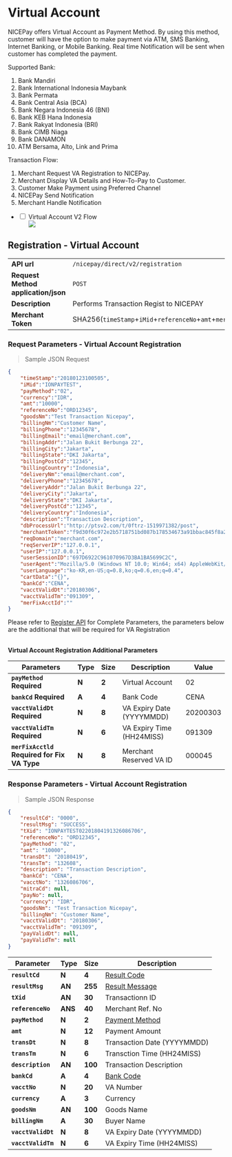 # Virtual Account
NICEPay offers Virtual Account as Payment Method. By using this method, customer will have the option to make payment via ATM, SMS Banking, Internet Banking, or Mobile Banking. 
Real time Notification will be sent when customer has completed the payment.<br>

Supported Bank:
<ol type="1">
  <li>Bank Mandiri
  <li>Bank International Indonesia Maybank
  <li>Bank Permata
  <li>Bank Central Asia (BCA)
  <li>Bank Negara Indonesia 46 (BNI)
  <li>Bank KEB Hana Indonesia
  <li>Bank Rakyat Indonesia (BRI)
  <li>Bank CIMB Niaga
  <li>Bank DANAMON
  <li>ATM Bersama, Alto, Link and Prima
</ol>

Transaction Flow:
<ol type="1">
  <li>Merchant Request VA Registration to NICEPay.
  <li>Merchant Display VA Details and How-To-Pay to Customer.
  <li>Customer Make Payment using Preferred Channel
  <li>NICEPay Send Notification
  <li>Merchant Handle Notification
</ol>

<div class="wrapper">
<ul>
  <li>
    <input type="checkbox" id="list-item-vav2">
    <label for="list-item-vav2" class="first">Virtual Account V2 Flow</label>
    <ul>
      <img src="/images/va-normal-v2-flow.png">
    </ul>
  </li>
</ul>
</div>

## Registration - Virtual Account

|                                                           |                                                                                                               |
|-----------------------------------------------------------|---------------------------------------------------------------------------------------------------------------|
| **API url**                                               | `/nicepay/direct/v2/registration`                                                                             |
| **Request Method** **application/json**                   | `POST`                                                                                                        |
| **Description**                                           | Performs Transaction Regist to NICEPAY                                                                        |        
| **Merchant Token**                                        | SHA256(`timeStamp`+`iMid`+`referenceNo`+`amt`+`merchantKey`)                                                  |

### Request Parameters - Virtual Account Registration

> Sample JSON Request

```json
{
    "timeStamp":"20180123100505",
    "iMid":"IONPAYTEST",
    "payMethod":"02",
    "currency":"IDR",
    "amt":"10000",
    "referenceNo":"ORD12345",
    "goodsNm":"Test Transaction Nicepay",
    "billingNm":"Customer Name",
    "billingPhone":"12345678",
    "billingEmail":"email@merchant.com",
    "billingAddr":"Jalan Bukit Berbunga 22",
    "billingCity":"Jakarta",
    "billingState":"DKI Jakarta",
    "billingPostCd":"12345",
    "billingCountry":"Indonesia",
    "deliveryNm":"email@merchant.com",
    "deliveryPhone":"12345678",
    "deliveryAddr":"Jalan Bukit Berbunga 22",
    "deliveryCity":"Jakarta",
    "deliveryState":"DKI Jakarta",
    "deliveryPostCd":"12345",
    "deliveryCountry":"Indonesia",
    "description":"Transaction Description",
    "dbProcessUrl":"http://ptsv2.com/t/0ftrz-1519971382/post",
    "merchantToken":"f9d30f6c972e2b5718751bd087b178534673a91bbac845f8a24e60e8e4abbbc5",
    "reqDomain":"merchant.com",
    "reqServerIP":"127.0.0.1",
    "userIP":"127.0.0.1",
    "userSessionID":"697D6922C961070967D3BA1BA5699C2C",
    "userAgent":"Mozilla/5.0 (Windows NT 10.0; Win64; x64) AppleWebKit/537.36 (KHTML,like Gecko) Chrome/60.0.3112.101 Safari/537.36",
    "userLanguage":"ko-KR,en-US;q=0.8,ko;q=0.6,en;q=0.4",
    "cartData":"{}",
    "bankCd":"CENA",
    "vacctValidDt":"20180306",
    "vacctValidTm":"091309",
    "merFixAcctId":""
}
```

<aside class="notice">Please refer to <a href="#registration">Register API</a> for Complete Parameters, the parameters below are the additional that will be required for VA Registration</aside>

<br>**Virtual Account Registration Additional Parameters**

| **Parameters**                                  | **Type** | **Size** | Description                | Value    |
| ----------------------------------------------- | -------- | -------- | -------------------------- | -------- |
| **`payMethod`** **Required**                    | **N**    | **2**    | Virtual Account            | 02       |
| **`bankCd`** **Required**                       | **A**    | **4**    | Bank Code                  | CENA     |
| **`vacctValidDt`** **Required**                 | **N**    | **8**    | VA Expiry Date  (YYYYMMDD) | 20200303 |
| **`vacctValidTm`** **Required**                 | **N**    | **6**    | VA Expiry Time  (HH24MISS) | 091309   |
| **`merFixAcctld`** **Required for Fix VA Type** | **N**    | **8**    | Merchant Reserved VA ID    | 000045   |

### Response Parameters - Virtual Account Registration

> Sample JSON Response

```json
{
    "resultCd": "0000",
    "resultMsg": "SUCCESS",
    "tXid": "IONPAYTEST02201804191326086706",
    "referenceNo": "ORD12345",
    "payMethod": "02",
    "amt": "10000",
    "transDt": "20180419",
    "transTm": "132608",
    "description": "Transaction Description",
    "bankCd": "CENA",
    "vacctNo": "1326086706",
    "mitraCd": null,
    "payNo": null,
    "currency": "IDR",
    "goodsNm": "Test Transaction Nicepay",
    "billingNm": "Customer Name",
    "vacctValidDt": "20180306",
    "vacctValidTm": "091309",
    "payValidDt": null,
    "payValidTm": null
}
```

| **Parameter**      | **Type** | **Size**| Description                       |
| ------------------ | -------- | ------- | --------------------------------- |
| **`resultCd`**     | **N**    | **4**   | [Result Code](#error-code)        |
| **`resultMsg`**    | **AN**   | **255** | [Result Message](#error-code)     |
| **`tXid`**         | **AN**   | **30**  | Transactionn ID                   |
| **`referenceNo`**  | **ANS**  | **40**  | Merchant Ref. No                  |
| **`payMethod`**    | **N**    | **2**   | [Payment Method](#payment-method) |
| **`amt`**          | **N**    | **12**  | Payment Amount                    |
| **`transDt`**      | **N**    | **8**   | Transaction Date (YYYYMMDD)       |
| **`transTm`**      | **N**    | **6**   | Transction Time (HH24MISS)        |
| **`description`**  | **AN**   | **100** | Transaction Description           |
| **`bankCd`**       | **A**    | **4**   | [Bank Code](#bank-code)           |
| **`vacctNo`**      | **N**    | **20**  | VA Number                         |
| **`currency`**     | **A**    | **3**   | Currency                          |
| **`goodsNm`**      | **AN**   | **100** | Goods Name                        |
| **`billingNm`**    | **A**    | **30**  | Buyer Name                        |
| **`vacctValidDt`** | **N**    | **8**   | VA Expiry Date (YYYYMMDD)         |
| **`vacctValidTm`** | **N**    | **6**   | VA Expiry Time (HH24MISS)         |
